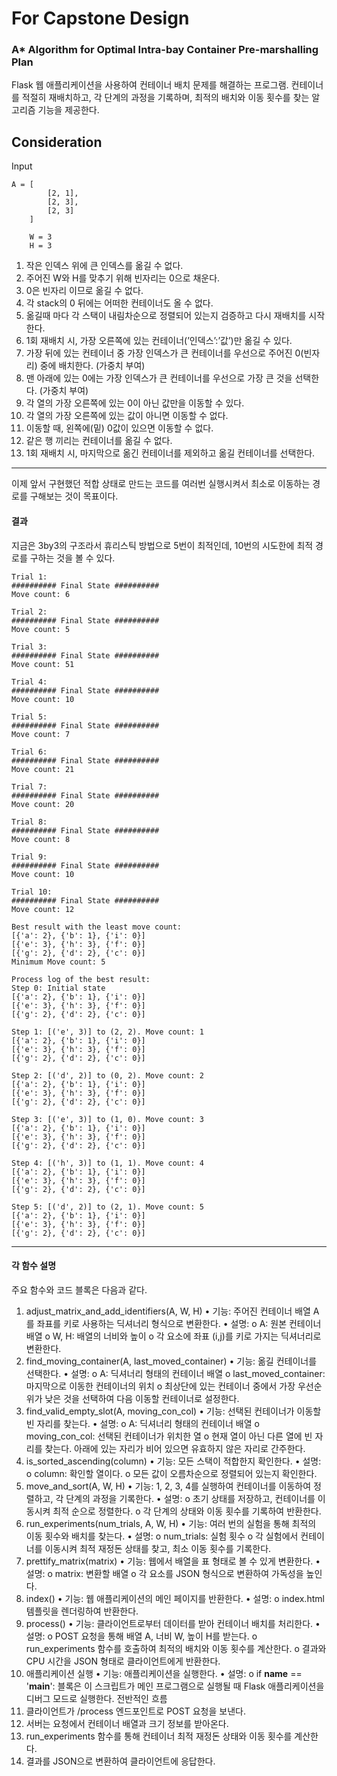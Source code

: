 # For Capstone Design
### A* Algorithm for Optimal Intra-bay Container Pre-marshalling Plan
Flask 웹 애플리케이션을 사용하여 컨테이너 배치 문제를 해결하는 프로그램. 컨테이너를 적절히 재배치하고, 각 단계의 과정을 기록하며, 최적의 배치와 이동 횟수를 찾는 알고리즘 기능을 제공한다. 

## **Consideration**

Input 

```
A = [
        [2, 1],
        [2, 3],
        [2, 3]
    ]   
    
    W = 3
    H = 3
```

1. 작은 인덱스 위에 큰 인덱스를 옮길 수 없다.
2. 주어진 W와 H를 맞추기 위해 빈자리는 0으로 채운다.
3. 0은 빈자리 이므로 옮길 수 없다.
4. 각 stack의 0 뒤에는 어떠한 컨테이너도 올 수 없다.
5. 옮길때 마다 각 스택이 내림차순으로 정렬되어 있는지 검증하고 다시 재배치를 시작한다.
6. 1회 재배치 시, 가장 오른쪽에 있는 컨테이너(’인덱스’:’값’)만 옮길 수 있다.
7. 가장 뒤에 있는 컨테이너 중 가장 인덱스가 큰 컨테이너를 우선으로 주어진 0(빈자리) 중에 배치한다. (가중치 부여)
8. 맨 아래에 있는 0에는 가장 인덱스가 큰 컨테이너를 우선으로 가장 큰 것을 선택한다. (가중치 부여)
9. 각 열의 가장 오른쪽에 있는 0이 아닌 값만을 이동할 수 있다.
10. 각 열의 가장 오른쪽에 있는 값이 아니면 이동할 수 없다.
11. 이동할 때, 왼쪽에(밑) 0값이 있으면 이동할 수 없다.
12. 같은 행 끼리는 컨테이너를 옮길 수 없다.
13. 1회 재배치 시, 마지막으로 옮긴 컨테이너를 제외하고 옮길 컨테이너를 선택한다.

------------
이제 앞서 구현했던 적합 상태로 만드는 코드를 여러번 실행시켜서 최소로 이동하는 경로를 구해보는 것이 목표이다.


#### 결과

지금은 3by3의 구조라서 휴리스틱 방법으로 5번이 최적인데, 10번의 시도한에 최적 경로를 구하는 것을 볼 수 있다.

```
Trial 1:
########## Final State ##########
Move count: 6

Trial 2:
########## Final State ##########
Move count: 5

Trial 3:
########## Final State ##########
Move count: 51

Trial 4:
########## Final State ##########
Move count: 10

Trial 5:
########## Final State ##########
Move count: 7

Trial 6:
########## Final State ##########
Move count: 21

Trial 7:
########## Final State ##########
Move count: 20

Trial 8:
########## Final State ##########
Move count: 8

Trial 9:
########## Final State ##########
Move count: 10

Trial 10:
########## Final State ##########
Move count: 12

Best result with the least move count:
[{'a': 2}, {'b': 1}, {'i': 0}]
[{'e': 3}, {'h': 3}, {'f': 0}]
[{'g': 2}, {'d': 2}, {'c': 0}]
Minimum Move count: 5

Process log of the best result:
Step 0: Initial state
[{'a': 2}, {'b': 1}, {'i': 0}]
[{'e': 3}, {'h': 3}, {'f': 0}]
[{'g': 2}, {'d': 2}, {'c': 0}]

Step 1: [('e', 3)] to (2, 2). Move count: 1
[{'a': 2}, {'b': 1}, {'i': 0}]
[{'e': 3}, {'h': 3}, {'f': 0}]
[{'g': 2}, {'d': 2}, {'c': 0}]

Step 2: [('d', 2)] to (0, 2). Move count: 2
[{'a': 2}, {'b': 1}, {'i': 0}]
[{'e': 3}, {'h': 3}, {'f': 0}]
[{'g': 2}, {'d': 2}, {'c': 0}]

Step 3: [('e', 3)] to (1, 0). Move count: 3
[{'a': 2}, {'b': 1}, {'i': 0}]
[{'e': 3}, {'h': 3}, {'f': 0}]
[{'g': 2}, {'d': 2}, {'c': 0}]

Step 4: [('h', 3)] to (1, 1). Move count: 4
[{'a': 2}, {'b': 1}, {'i': 0}]
[{'e': 3}, {'h': 3}, {'f': 0}]
[{'g': 2}, {'d': 2}, {'c': 0}]

Step 5: [('d', 2)] to (2, 1). Move count: 5
[{'a': 2}, {'b': 1}, {'i': 0}]
[{'e': 3}, {'h': 3}, {'f': 0}]
[{'g': 2}, {'d': 2}, {'c': 0}]
```
--------


#### 각 함수 설명

주요 함수와 코드 블록은 다음과 같다.

1. adjust_matrix_and_add_identifiers(A, W, H)
•	기능: 주어진 컨테이너 배열 A를 좌표를 키로 사용하는 딕셔너리 형식으로 변환한다.
•	설명:
o	A: 원본 컨테이너 배열
o	W, H: 배열의 너비와 높이
o	각 요소에 좌표 (i,j)를 키로 가지는 딕셔너리로 변환한다.
2. find_moving_container(A, last_moved_container)
•	기능: 옮길 컨테이너를 선택한다.
•	설명:
o	A: 딕셔너리 형태의 컨테이너 배열
o	last_moved_container: 마지막으로 이동한 컨테이너의 위치
o	최상단에 있는 컨테이너 중에서 가장 우선순위가 낮은 것을 선택하여 다음 이동할 컨테이너로 설정한다.
3. find_valid_empty_slot(A, moving_con_col)
•	기능: 선택된 컨테이너가 이동할 빈 자리를 찾는다.
•	설명:
o	A: 딕셔너리 형태의 컨테이너 배열
o	moving_con_col: 선택된 컨테이너가 위치한 열
o	현재 열이 아닌 다른 열에 빈 자리를 찾는다. 아래에 있는 자리가 비어 있으면 유효하지 않은 자리로 간주한다.
4. is_sorted_ascending(column)
•	기능: 모든 스택이 적합한지 확인한다.
•	설명:
o	column: 확인할 열이다.
o	모든 값이 오름차순으로 정렬되어 있는지 확인한다.
5. move_and_sort(A, W, H)
•	기능: 1, 2, 3, 4를 실행하여 컨테이너를 이동하여 정렬하고, 각 단계의 과정을 기록한다.
•	설명:
o	초기 상태를 저장하고, 컨테이너를 이동시켜 최적 순으로 정렬한다.
o	각 단계의 상태와 이동 횟수를 기록하여 반환한다.
6. run_experiments(num_trials, A, W, H)
•	기능: 여러 번의 실험을 통해 최적의 이동 횟수와 배치를 찾는다.
•	설명:
o	num_trials: 실험 횟수
o	각 실험에서 컨테이너를 이동시켜 최적 재정돈 상태를 찾고, 최소 이동 횟수를 기록한다.
7. prettify_matrix(matrix)
•	기능: 웹에서 배열을 표 형태로 볼 수 있게 변환한다.
•	설명:
o	matrix: 변환할 배열
o	각 요소를 JSON 형식으로 변환하여 가독성을 높인다.
8. index()
•	기능: 웹 애플리케이션의 메인 페이지를 반환한다.
•	설명:
o	index.html 템플릿을 렌더링하여 반환한다.
9. process()
•	기능: 클라이언트로부터 데이터를 받아 컨테이너 배치를 처리한다.
•	설명:
o	POST 요청을 통해 배열 A, 너비 W, 높이 H를 받는다.
o	run_experiments 함수를 호출하여 최적의 배치와 이동 횟수를 계산한다.
o	결과와 CPU 시간을 JSON 형태로 클라이언트에게 반환한다.
10. 애플리케이션 실행
•	기능: 애플리케이션을 실행한다.
•	설명:
o	if __name__ == '__main__': 블록은 이 스크립트가 메인 프로그램으로 실행될 때 Flask 애플리케이션을 디버그 모드로 실행한다.
전반적인 흐름
1.	클라이언트가 /process 엔드포인트로 POST 요청을 보낸다.
2.	서버는 요청에서 컨테이너 배열과 크기 정보를 받아온다.
3.	run_experiments 함수를 통해 컨테이너 최적 재정돈 상태와 이동 횟수를 계산한다.
4.	결과를 JSON으로 변환하여 클라이언트에 응답한다.

